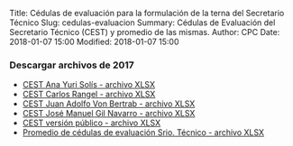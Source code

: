 Title: Cédulas de evaluación para la formulación de la terna del Secretario Técnico
Slug: cedulas-evaluacion
Summary: Cédulas de Evaluación del Secretario Técnico (CEST) y promedio de las mismas.
Author: CPC
Date: 2018-01-07 15:00
Modified: 2018-01-07 15:00


### Descargar archivos de 2017

* [CEST Ana Yuri Solís - archivo XLSX](cedulas-de-evaluacion-st-2017-aysg-vp.xlsx)
* [CEST Carlos Rangel - archivo XLSX](cedulas-de-evaluacion-st-2017-cro-vp.xlsx)
* [CEST Juan Adolfo Von Bertrab - archivo XLSX](cedulas-de-evaluacion-st-2017-havbs-vp.xlsx)
* [CEST José Manuel Gil Navarro - archivo XLSX](cedulas-de-evaluacion-st-2017-jmgn-vp.xlsx)
* [CEST versión público - archivo XLSX](cedulas-de-evaluacion-st-2017-mlkl-vp.xlsx)
* [Promedio de cédulas de evaluación Srio. Técnico - archivo XLSX](promedio-cedulas-de-evaluacion-st-2017-vp.xlsx)
